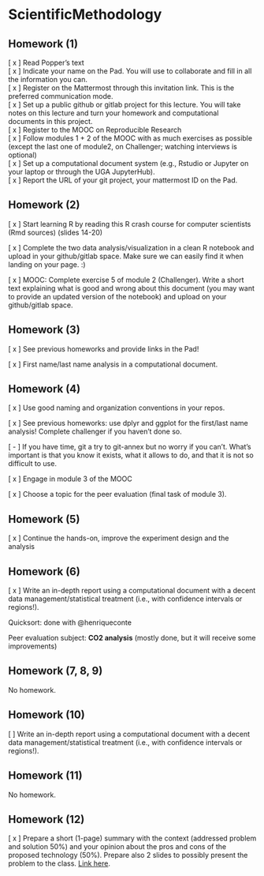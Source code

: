 # ScientificMethodology

## Homework (1)

[ x ] Read Popper’s text   
[ x ] Indicate your name on the Pad. You will use to collaborate and fill in all the information you can.  
[ x ] Register on the Mattermost through this invitation link. This is the preferred communication mode.  
[ x ] Set up a public github or gitlab project for this lecture. You will take notes on this lecture and turn your homework and computational documents in this project.  
[ x ] Register to the MOOC on Reproducible Research  
[ x ] Follow modules 1 + 2 of the MOOC with as much exercises as possible (except the last one of module2, on Challenger; watching interviews is optional)  
[ x ] Set up a computational document system (e.g., Rstudio or Jupyter on your laptop or through the UGA JupyterHub).  
[ x ] Report the URL of your git project, your mattermost ID on the Pad.  

## Homework (2)

[ x ] Start learning R by reading this R crash course for computer scientists (Rmd sources) (slides 14-20)

[ x ] Complete the two data analysis/visualization in a clean R notebook and upload in your github/gitlab space. Make sure we can easily find it when landing on your page. :)

[ x ] MOOC: Complete exercise 5 of module 2 (Challenger). Write a short text explaining what is good and wrong about this document (you may want to provide an updated version of the notebook) and upload on your github/gitlab space.

## Homework (3)

[ x ] See previous homeworks and provide links in the Pad!

[ x ] First name/last name analysis in a computational document.

## Homework (4)

[ x ] Use good naming and organization conventions in your repos.

[ x ] See previous homeworks: use dplyr and ggplot for the first/last name analysis! Complete challenger if you haven’t done so.

[ - ] If you have time, git a try to git-annex but no worry if you can’t. What’s important is that you know it exists, what it allows to do, and that it is not so difficult to use.

[ x ] Engage in module 3 of the MOOC

[ x ] Choose a topic for the peer evaluation (final task of module 3).

## Homework (5)

[ x ] Continue the hands-on, improve the experiment design and the analysis

## Homework (6)

[ x ] Write an in-depth report using a computational document with a decent data management/statistical treatment (i.e., with confidence intervals or regions!).

Quicksort: done with @henriqueconte

Peer evaluation subject: **CO2 analysis** (mostly done, but it will receive some improvements)

## Homework (7, 8, 9)
No homework.

## Homework (10)
[ ] Write an in-depth report using a computational document with a decent data management/statistical treatment (i.e., with confidence intervals or regions!).

## Homework (11)
No homework.

## Homework (12)
[ x ] Prepare a short (1-page) summary with the context (addressed problem and solution 50%) and your opinion about the pros and cons of the proposed technology (50%). Prepare also 2 slides to possibly present the problem to the class. [Link here](https://github.com/phpons/ScientificMethodology/blob/master/Ethics%20of%20Pattern%20Recognition.pdf).

